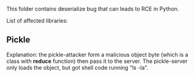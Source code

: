 This folder contains deserialize bug that can leads to RCE in Python.

List of affected libraries:

## Pickle

Explanation: the pickle-attacker form a malicious object byte (which is a class with __reduce__ function) then pass it to the server. The pickle-server only loads the object, but got shell code running "ls -la".